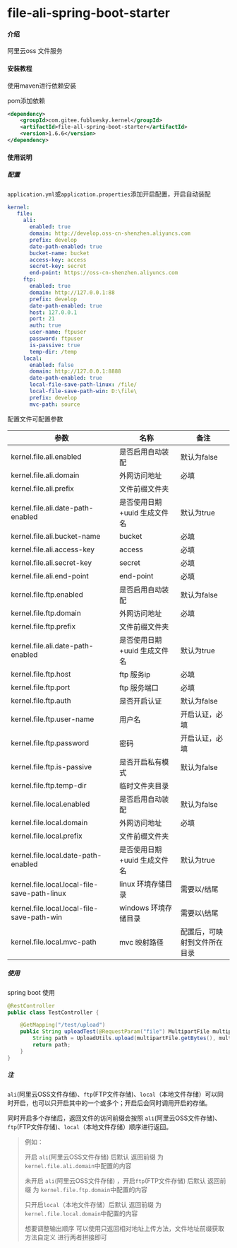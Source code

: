 # file-ali-spring-boot-starter

#### 介绍
阿里云oss 文件服务

#### 安装教程
使用maven进行依赖安装

pom添加依赖

```xml
<dependency>
    <groupId>com.gitee.fubluesky.kernel</groupId>
    <artifactId>file-all-spring-boot-starter</artifactId>
    <version>1.6.6</version>
</dependency>
```

#### 使用说明

##### **配置**

```application.yml```或```application.properties```添加开启配置，开启自动装配

```yml
kernel:
   file:
     ali:
       enabled: true
       domain: http://develop.oss-cn-shenzhen.aliyuncs.com
       prefix: develop
       date-path-enabled: true
       bucket-name: bucket
       access-key: access
       secret-key: secret
       end-point: https://oss-cn-shenzhen.aliyuncs.com
     ftp:
       enabled: true
       domain: http://127.0.0.1:88
       prefix: develop
       date-path-enabled: true
       host: 127.0.0.1
       port: 21
       auth: true
       user-name: ftpuser
       password: ftpuser
       is-passive: true
       temp-dir: /temp
     local:
       enabled: false
       domain: http://127.0.0.1:8888
       date-path-enabled: true
       local-file-save-path-linux: /file/
       local-file-save-path-win: D:\file\
       prefix: develop
       mvc-path: source
```

配置文件可配置参数

| 参数                           | 名称                           | 备注                                     |
| ------------------------------ | ------------------------------ | ---------------------------------------- |
| kernel.file.ali.enabled     | 是否启用自动装配               | 默认为false                              |
| kernel.file.ali.domain | 外网访问地址                   | 必填 |
| kernel.file.ali.prefix | 文件前缀文件夹              |  |
| kernel.file.ali.date-path-enabled | 是否使用日期+uuid 生成文件名 | 默认为true |
| kernel.file.ali.bucket-name | bucket                 | 必填 |
| kernel.file.ali.access-key | access     | 必填 |
| kernel.file.ali.secret-key | secret           | 必填 |
| kernel.file.ali.end-point | end-point        | 必填                   |
| kernel.file.ftp.enabled  | 是否启用自动装配               | 默认为false                              |
| kernel.file.ftp.domain | 外网访问地址                   | 必填 |
| kernel.file.ftp.prefix | 文件前缀文件夹              |  |
| kernel.file.ali.date-path-enabled | 是否使用日期+uuid 生成文件名 | 默认为true |
| kernel.file.ftp.host | ftp 服务ip         | 必填 |
| kernel.file.ftp.port | ftp 服务端口 | 必填 |
| kernel.file.ftp.auth | 是否开启认证     | 默认为false |
| kernel.file.ftp.user-name | 用户名        | 开启认证，必填              |
| kernel.file.ftp.password | 密码 | 开启认证，必填 |
| kernel.file.ftp.is-passive | 是否开启私有模式 | 默认为false |
| kernel.file.ftp.temp-dir | 临时文件夹目录 |  |
| kernel.file.local.enabled | 是否启用自动装配               | 默认为false                              |
| kernel.file.local.domain | 外网访问地址                   | 必填 |
| kernel.file.local.prefix | 文件前缀文件夹              |  |
| kernel.file.local.date-path-enabled | 是否使用日期+uuid 生成文件名 | 默认为true |
| kernel.file.local.local-file-save-path-linux | linux 环境存储目录 | 需要以/结尾 |
| kernel.file.local.local-file-save-path-win | windows 环境存储目录 | 需要以\结尾 |
| kernel.file.local.mvc-path | mvc 映射路径 | 配置后，可映射到文件所在目录 |

##### 使用

spring boot 使用

```java
@RestController
public class TestController {

    @GetMapping("/test/upload")
    public String uploadTest(@RequestParam("file") MultipartFile multipartFile) {
        String path = UploadUtils.upload(multipartFile.getBytes(), multipartFile.getOriginalFilename());
        return path;
    }
}
```

##### 注

`ali`(阿里云OSS文件存储)、`ftp`(FTP文件存储)、`local`（本地文件存储）可以同时开启，也可以只开启其中的一个或多个；开启后会同时调用开启的存储。

同时开启多个存储后，返回文件的访问前缀会按照 `ali`(阿里云OSS文件存储)、`ftp`(FTP文件存储)、`local`（本地文件存储）顺序进行返回。

> 例如：
>
> 开启 `ali`(阿里云OSS文件存储) 后默认 返回前缀 为 `kernel.file.ali.domain`中配置的内容
>
> 未开启 `ali`(阿里云OSS文件存储) ，开启`ftp`(FTP文件存储) 后默认 返回前缀 为 `kernel.file.ftp.domain`中配置的内容
>
> 只开启`local`（本地文件存储）后默认 返回前缀 为 `kernel.file.local.domain`中配置的内容
>
> 想要调整输出顺序 可以使用只返回相对地址上传方法，文件地址前缀获取方法自定义 进行两者拼接即可

